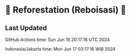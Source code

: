 
# 🌳 Reforestation (Reboisasi) 🌲

## Last Updated

GitHub Actions time: Sun Jun 16 20:17:16 UTC 2024

Indonesia/Jakarta time: Mon Jun 17 03:17:16 WIB 2024
